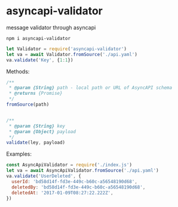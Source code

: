 # asyncapi-validator
message validator through asyncapi

`npm i asyncapi-validator`


```javascript
let Validator = require('asyncapi-validator')
let va = await Validator.fromSource('./api.yaml')
va.validate('Key', {1:1})
```

Methods:
```javascript
/**
 * @param {String} path - local path or URL of AsyncAPI schema
 * @returns {Promise}
 */
fromSource(path)


/**
 * @param {String} key
 * @param {Object} payload
 */
validate(ley, payload)
```

Examples:
```javascript
const AsyncApiValidator = require('./index.js')
let va = await AsyncApiValidator.fromSource('./api.yaml')
va.validate('UserDeleted', {
  userId: 'bd58d14f-fd3e-449c-b60c-a56548190d68',
  deletedBy: 'bd58d14f-fd3e-449c-b60c-a56548190d68',
  deletedAt: '2017-01-09T08:27:22.222Z',
})
```
